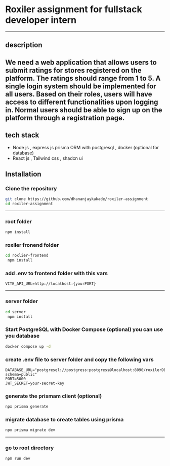 # Roxiler assignment for fullstack developer intern
---

## description
We need a web application that allows users to submit ratings for stores registered on the
platform. The ratings should range from 1 to 5.
A single login system should be implemented for all users. Based on their roles, users will
have access to different functionalities upon logging in.
Normal users should be able to sign up on the platform through a registration page.
---

## tech stack
- Node js , express js prisma ORM with postgresql , docker (optional for database)
- React js , Tailwind css , shadcn ui

## Installation

### Clone the repository
```bash
git clone https://github.com/dhananjaykakade/roxiler-assignment
cd roxiler-assignment
```

---
### root folder
```bash
npm install 
```

### roxiler fronend folder
```bash
cd roxlier-frontend
 npm install
```

### add .env to frontend folder with this vars
```env
VITE_API_URL=http://localhost:{yourPORT}
```
---
### server folder
```bash
cd server
 npm install
```
### Start PostgreSQL with Docker Compose (optional) you can use you database 

```bash
docker compose up -d
```
### create .env file to server folder and copy the following vars 
```env
DATABASE_URL="postgresql://postgress:postgress@localhost:8090/roxilerDB?schema=public"
PORT=5000
JWT_SECRET=your-secret-key
```

### generate the prismam client (optional)
```bash
npx prisma generate 
```

### migrate database to create tables using prisma 
```bash
npx prisma migrate dev
```
---
### go to root directory 
```bash
npm run dev
```
